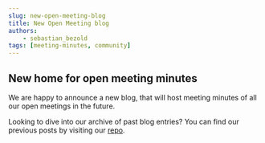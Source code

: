 ```yaml
---
slug: new-open-meeting-blog
title: New Open Meeting blog
authors: 
    - sebastian_bezold
tags: [meeting-minutes, community]
---
```


## New home for open meeting minutes

We are happy to announce a new blog, that will host meeting minutes of all our open meetings in the future.

Looking to dive into our archive of past blog entries? You can find our previous posts by visiting our [repo](https://github.com/catenax-ng/catenax-ng.github.io/tree/main/blog).
